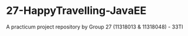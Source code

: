 # 27-HappyTravelling-JavaEE
A practicum project repository by Group 27 (11318013 &amp; 11318048) - 33TI
